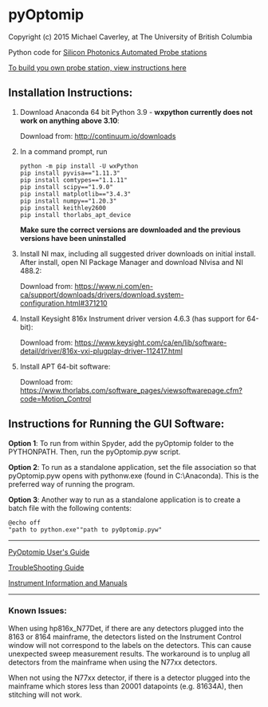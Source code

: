 # pyOptomip
Copyright (c) 2015 Michael Caverley, at The University of British Columbia

Python code for <a href="https://siepic.ubc.ca/silicon-photonics-design-book/automated-probe-station/">Silicon Photonics Automated Probe stations
	
To build you own probe station, view instructions [here](https://github.com/SiEPIC/pyOptomip/blob/d737b29963befef6f050b565618b35107469369b/Documentation/Assembly%20Instructions.pdf)
  
## Installation Instructions:

1. Download Anaconda 64 bit Python 3.9 - **wxpython currently does not work on anything above 3.10**:

    Download from: http://continuum.io/downloads
	
2. In a command prompt, run 
	```
	python -m pip install -U wxPython
	pip install pyvisa=="1.11.3"
	pip install comtypes=="1.1.11"
	pip install scipy=="1.9.0"
	pip install matplotlib=="3.4.3"
	pip install numpy=="1.20.3"
	pip install keithley2600
	pip install thorlabs_apt_device
	```
	
	**Make sure the correct versions are downloaded and the previous versions have been uninstalled**
	
3. Install NI max, including all suggested driver downloads on initial install. After install, open NI Package Manager and download NIvisa and NI 488.2:
	
	Download from: https://www.ni.com/en-ca/support/downloads/drivers/download.system-configuration.html#371210
	
4. Install Keysight 816x Instrument driver version 4.6.3 (has support for 64-bit):
	
	Download from: https://www.keysight.com/ca/en/lib/software-detail/driver/816x-vxi-plugplay-driver-112417.html

5. Install APT 64-bit software:

	Download from: https://www.thorlabs.com/software_pages/viewsoftwarepage.cfm?code=Motion_Control
        
## Instructions for Running the GUI Software:

**Option 1**: To run from within Spyder, add the pyOptomip folder to the PYTHONPATH. Then, run the pyOptomip.pyw script.

**Option 2**: To run as a standalone application, set the file association so that pyOptomip.pyw opens with pythonw.exe (found in C:\Anaconda). This
is the preferred way of running the program.

**Option 3**: Another way to run as a standalone application is to create a batch file with the following contents:
	
	
	@echo off
	"path to python.exe""path to pyOptomip.pyw"
	
---
	
[PyOptomip User's Guide](https://github.com/SiEPIC/pyOptomip/blob/d737b29963befef6f050b565618b35107469369b/Documentation/PyOptomip%20User's%20Guide.pdf)

[TroubleShooting Guide](https://github.com/SiEPIC/pyOptomip/blob/d737b29963befef6f050b565618b35107469369b/Documentation/Troubleshooting%20Guide.pdf)

[Instrument Information and Manuals](https://github.com/SiEPIC/pyOptomip/blob/63262baa5816f8d54ecf7973b19f55c323bdb13e/Documentation/Instrument%20Information.pdf)

---

### Known Issues:

When using hp816x_N77Det, if there are any detectors plugged into the 8163 or 8164 mainframe, the detectors listed on the Instrument Control 
window will not correspond to the labels on the detectors. This can cause unexpected sweep measurement results. The workaround is to unplug 
all detectors from the mainframe when using the N77xx detectors.

When not using the N77xx detector, if there is a detector plugged into the mainframe which stores less than 20001 datapoints (e.g. 81634A),
then stitching will not work.
